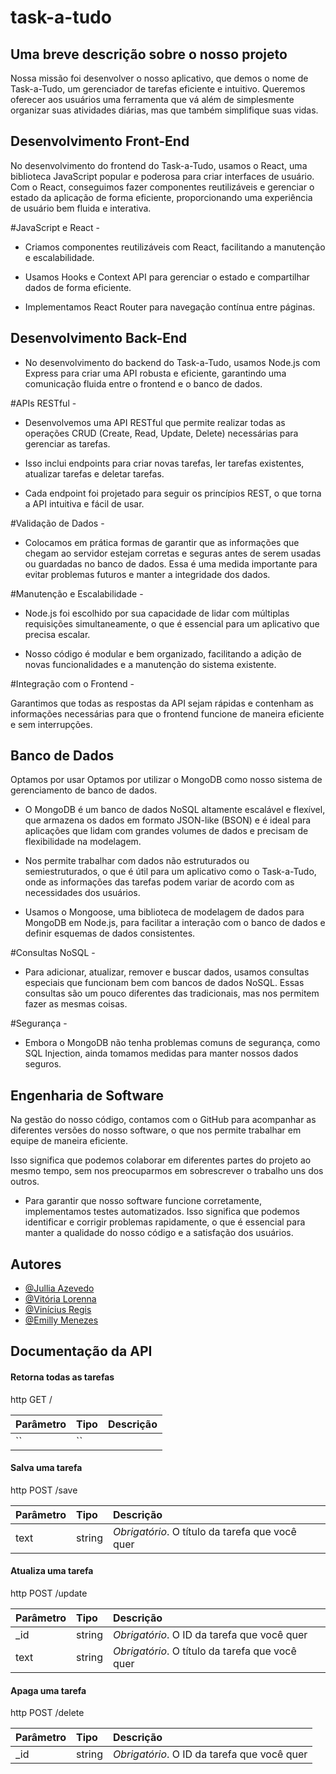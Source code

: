 
# task-a-tudo 

## Uma breve descrição sobre o nosso projeto

Nossa missão foi desenvolver o nosso aplicativo, que demos o nome de Task-a-Tudo, um gerenciador de tarefas eficiente e intuitivo. Queremos oferecer aos usuários uma ferramenta que vá além de simplesmente organizar suas atividades diárias, mas que também simplifique suas vidas. 

## Desenvolvimento Front-End

No desenvolvimento do frontend do Task-a-Tudo, usamos o React, uma biblioteca JavaScript popular e poderosa para criar interfaces de usuário. Com o React, conseguimos fazer componentes reutilizáveis e gerenciar o estado da aplicação de forma eficiente, proporcionando uma experiência de usuário bem fluida e interativa.  

#JavaScript e React - 

- Criamos componentes reutilizáveis com React, facilitando a manutenção e escalabilidade.

- Usamos Hooks e Context API para gerenciar o estado e compartilhar dados de forma eficiente.

- Implementamos React Router para navegação contínua entre páginas.

## Desenvolvimento Back-End

- No desenvolvimento do backend do Task-a-Tudo, usamos Node.js com Express para criar uma API robusta e eficiente, garantindo uma comunicação fluida entre o frontend e o banco de dados.

#APIs RESTful -

- Desenvolvemos uma API RESTful que permite realizar todas as operações CRUD (Create, Read, Update, Delete) necessárias para gerenciar as tarefas. 

- Isso inclui endpoints para criar novas tarefas, ler tarefas existentes, atualizar tarefas e deletar tarefas.

- Cada endpoint foi projetado para seguir os princípios REST, o que torna a API intuitiva e fácil de usar.

#Validação de Dados -

- Colocamos em prática formas de garantir que as informações que chegam ao servidor estejam corretas e seguras antes de serem usadas ou guardadas no banco de dados. Essa é uma medida importante para evitar problemas futuros e manter a integridade dos dados.

#Manutenção e Escalabilidade - 

- Node.js foi escolhido por sua capacidade de lidar com múltiplas requisições simultaneamente, o que é essencial para um aplicativo que precisa escalar.

- Nosso código é modular e bem organizado, facilitando a adição de novas funcionalidades e a manutenção do sistema existente.

#Integração com o Frontend - 

Garantimos que todas as respostas da API sejam rápidas e contenham as informações necessárias para que o frontend funcione de maneira eficiente e sem interrupções.
 



## Banco de Dados

Optamos por usar Optamos por utilizar o MongoDB como nosso sistema de gerenciamento de banco de dados. 

- O MongoDB é um banco de dados NoSQL altamente escalável e flexível, que armazena os dados em formato JSON-like (BSON) e é ideal para aplicações que lidam com grandes volumes de dados e precisam de flexibilidade na modelagem.

- Nos permite trabalhar com dados não estruturados ou semiestruturados, o que é útil para um aplicativo como o Task-a-Tudo, onde as informações das tarefas podem variar de acordo com as necessidades dos usuários.

- Usamos o Mongoose, uma biblioteca de modelagem de dados para MongoDB em Node.js, para facilitar a interação com o banco de dados e definir esquemas de dados consistentes.

#Consultas NoSQL -

- Para adicionar, atualizar, remover e buscar dados, usamos consultas especiais que funcionam bem com bancos de dados NoSQL. Essas consultas são um pouco diferentes das tradicionais, mas nos permitem fazer as mesmas coisas.

#Segurança - 

- Embora o MongoDB não tenha problemas comuns de segurança, como SQL Injection, ainda tomamos medidas para manter nossos dados seguros. 
## Engenharia de Software

Na gestão do nosso código, contamos com o GitHub para acompanhar as diferentes versões do nosso software, o que nos permite trabalhar em equipe de maneira eficiente. 

Isso significa que podemos colaborar em diferentes partes do projeto ao mesmo tempo, sem nos preocuparmos em sobrescrever o trabalho uns dos outros.

- Para garantir que nosso software funcione corretamente, implementamos testes automatizados. Isso significa que podemos identificar e corrigir problemas rapidamente, o que é essencial para manter a qualidade do nosso código e a satisfação dos usuários.
## Autores

- [@Jullia Azevedo](https://github.com/JulliaAP)
- [@Vitória Lorenna](https://github.com/Lor3nn)
- [@Vinícius Regis](https://github.com/vrzim5)
- [@Emilly Menezes](https://github.com/emmenezes02)
  
## Documentação da API

#### Retorna todas as tarefas

http
  GET /


| Parâmetro   | Tipo       | Descrição                           |
| :---------- | :--------- | :---------------------------------- |
| `` | `` |  |

#### Salva uma tarefa

http
  POST /save


| Parâmetro   | Tipo       | Descrição                                   |
| :---------- | :--------- | :------------------------------------------ |
| text      | string | *Obrigatório*. O título da tarefa que você quer |

#### Atualiza uma tarefa

http
  POST /update


| Parâmetro   | Tipo       | Descrição                                   |
| :---------- | :--------- | :------------------------------------------ |
| _id      | string | *Obrigatório*. O ID da tarefa que você quer |
| text      | string | *Obrigatório*. O título da tarefa que você quer |

#### Apaga uma tarefa

http
  POST /delete


| Parâmetro   | Tipo       | Descrição                                   |
| :---------- | :--------- | :------------------------------------------ |
| _id      | string | *Obrigatório*. O ID da tarefa que você quer |
